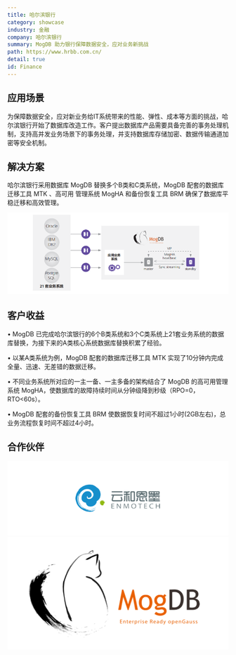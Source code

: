 ```yaml
---
title: 哈尔滨银行
category: showcase
industry: 金融
company: 哈尔滨银行
summary: MogDB 助力银行保障数据安全，应对业务新挑战
path: https://www.hrbb.com.cn/
detail: true
id: Finance
---
```


## 应用场景

为保障数据安全，应对新业务给IT系统带来的性能、弹性、成本等方面的挑战，哈尔滨银行开始了数据库改造工作。客户提出数据库产品需要具备完善的事务处理机制，支持高并发业务场景下的事务处理，并支持数据库存储加密、数据传输通道加密等安全机制。

## 解决方案

哈尔滨银行采用数据库 MogDB 替换多个B类和C类系统，MogDB 配套的数据库迁移工具 MTK 、高可用
管理系统 MogHA 和备份恢复工具 BRM 确保了数据库平稳迁移和高效管理。

<div class="case-img"><img src="./f1.png"/></div>

## 客户收益

• MogDB 已完成哈尔滨银行的6个B类系统和3个C类系统上21套业务系统的数据库替换，为接下来的A类核心系统数据库替换积累了经验。

• 以某A类系统为例，MogDB 配套的数据库迁移工具 MTK 实现了10分钟内完成全量、迅速、无差错的数据迁移。

• 不同业务系统所对应的一主一备、一主多备的架构结合了 MogDB 的高可用管理系统 MogHA，使数据库的故障持续时间从分钟级降到秒级（RPO=0，RTO<60s）。

• MogDB 配套的备份恢复工具 BRM 使数据恢复时间不超过1小时(2GB左右)，总业务流程恢复时间不超过4小时。

## 合作伙伴

<div class=logo>
    <img src="./yunheenmo.png"/>
    <img src="./modb.png"/>
</div>
